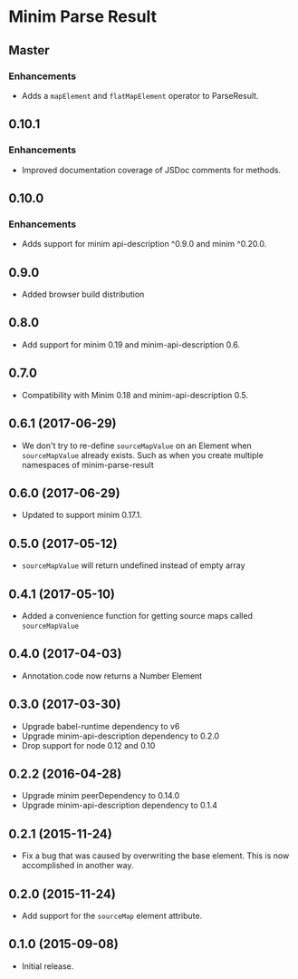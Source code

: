 # Minim Parse Result

## Master

### Enhancements

- Adds a `mapElement` and `flatMapElement` operator to ParseResult.

## 0.10.1

### Enhancements

- Improved documentation coverage of JSDoc comments for methods.

## 0.10.0

### Enhancements

- Adds support for minim api-description ^0.9.0 and minim ^0.20.0.

## 0.9.0

- Added browser build distribution

## 0.8.0

- Add support for minim 0.19 and minim-api-description 0.6.

## 0.7.0

- Compatibility with Minim 0.18 and minim-api-description 0.5.

## 0.6.1 (2017-06-29)

- We don't try to re-define `sourceMapValue` on an Element when
  `sourceMapValue` already exists. Such as when you create multiple namespaces
  of minim-parse-result

## 0.6.0 (2017-06-29)

- Updated to support minim 0.17.1.

## 0.5.0 (2017-05-12)

- `sourceMapValue` will return undefined instead of empty array

## 0.4.1 (2017-05-10)

- Added a convenience function for getting source maps called `sourceMapValue`

## 0.4.0 (2017-04-03)

- Annotation.code now returns a Number Element

## 0.3.0 (2017-03-30)

- Upgrade babel-runtime dependency to v6
- Upgrade minim-api-description dependency to 0.2.0
- Drop support for node 0.12 and 0.10

## 0.2.2 (2016-04-28)

- Upgrade minim peerDependency to 0.14.0
- Upgrade minim-api-description dependency to 0.1.4

## 0.2.1 (2015-11-24)

- Fix a bug that was caused by overwriting the base element. This is now accomplished in another way.

## 0.2.0 (2015-11-24)

- Add support for the `sourceMap` element attribute.

## 0.1.0 (2015-09-08)

- Initial release.

